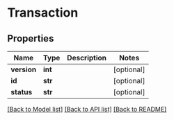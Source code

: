 # Transaction

## Properties
Name | Type | Description | Notes
------------ | ------------- | ------------- | -------------
**version** | **int** |  | [optional] 
**id** | **str** |  | [optional] 
**status** | **str** |  | [optional] 

[[Back to Model list]](../README.md#documentation-for-models) [[Back to API list]](../README.md#documentation-for-api-endpoints) [[Back to README]](../README.md)

